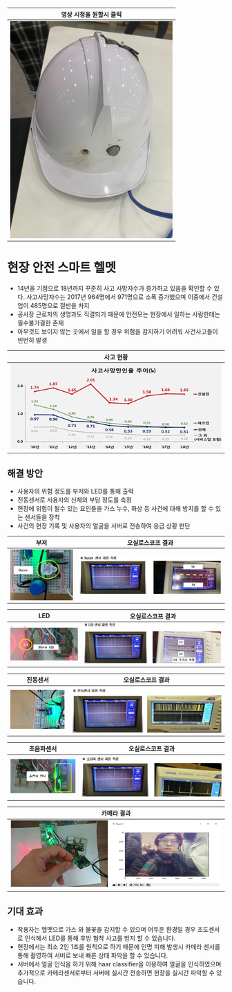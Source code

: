 
| 영상 시청을 원할시 클릭 |
| ------ |
|[![waiting](https://github.com/DunkHimYo/hard_hats_v2/blob/main/img/helmet.png)](https://youtu.be/vrGrH6fPmb8)|

# 현장 안전 스마트 헬멧

- 14년을 기점으로 18년까지 꾸준히 사고 사망자수가 증가하고 있음을 확인할 수 있다. 사고사망자수는 2017년 964명에서 971명으로 소폭 증가했으며 이중에서 건설업이 485명으로 절반을 차지
- 공사장 근로자의 생명과도 직결되기 때문에 안전모는 현장에서 일하는 사람한테는 필수불가결한 존재
- 아무것도 보이지 않는 곳에서 일을 할 경우 위험을 감지하기 어려워 사건사고들이 빈번히 발생

| 사고 현황 |
| ------ |
|![waiting](https://github.com/DunkHimYo/hard_hats_v2/blob/main/img/death_graph.png)|

## 해결 방안

- 사용자의 위험 정도를 부저와 LED를 통해 출력
- 진동센서로 사용자의 신체의 부담 정도를 측정
- 현장에 위험이 될수 있는 요인들을 가스 누수, 화상 등 사건에 대해 방지를 할 수 있는 센서들을 장착
- 사건의 현장 기록 및 사용자의 얼굴을 서버로 전송하여 응급 상황 판단

| 부저 | 오실로스코프 결과 |
| ------ | ------ |
|![waiting](https://github.com/DunkHimYo/hard_hats_v2/blob/main/img/buzzer.jpg)|![waiting](https://github.com/DunkHimYo/hard_hats_v2/blob/main/img/buzzer2.jpg)|


| LED | 오실로스코프 결과 |
| ------ | ------ |
|![waiting](https://github.com/DunkHimYo/hard_hats_v2/blob/main/img/led.jpg)|![waiting](https://github.com/DunkHimYo/hard_hats_v2/blob/main/img/led2.jpg)|


| 진동센서 | 오실로스코프 결과 |
| ------ | ------ |
|![waiting](https://github.com/DunkHimYo/hard_hats_v2/blob/main/img/vibration.png)|![waiting](https://github.com/DunkHimYo/hard_hats_v2/blob/main/img/vibration2.jpg)|

| 초음파센서 | 오실로스코프 결과 |
| ------ | ------ |
|![waiting](https://github.com/DunkHimYo/hard_hats_v2/blob/main/img/ultra.jpg)|![waiting](https://github.com/DunkHimYo/hard_hats_v2/blob/main/img/ultra2.jpg)|

| 카메라 결과 |
| ------ |
|![waiting](https://github.com/DunkHimYo/hard_hats_v2/blob/main/img/camera.jpg)|


## 기대 효과

- 착용자는 헬멧으로 가스 와 불꽃을 감지할 수 있으며 어두운 환경일 경우 조도센서로 인식해서 LED를 통해 후방 협착 사고를 방지 할 수 있습니다.
- 현장에서는 최소 2인 1조를 원칙으로 하기 때문에 인명 피해 발생시 카메라 센서를 통해 촬영하여 서버로 보내 빠른 상태 파악을 할 수 있습니다.
- 서버에서 얼굴 인식을 하기 위해 haar classifier을 이용하여 얼굴을 인식하였으며 추가적으로 카메라센서로부터 서버에 실시간 전송하면 현장을 실시간 파악할 수 있습니다.
